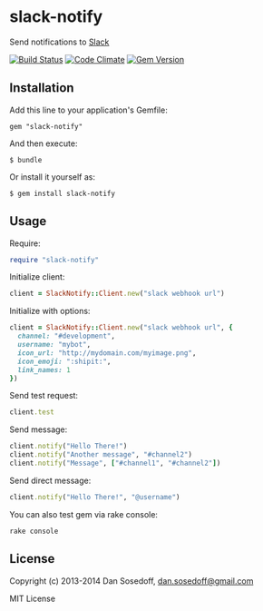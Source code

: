 # slack-notify

Send notifications to [Slack](http://slack.com/)

[![Build Status](http://img.shields.io/travis/sosedoff/slack-notify/master.svg?style=flat)](https://travis-ci.org/sosedoff/slack-notify)
[![Code Climate](http://img.shields.io/codeclimate/github/sosedoff/slack-notify.svg?style=flat)](https://codeclimate.com/github/sosedoff/slack-notify)
[![Gem Version](http://img.shields.io/gem/v/slack-notify.svg?style=flat)](http://rubygems.org/gems/slack-notify)

## Installation

Add this line to your application's Gemfile:

```
gem "slack-notify"
```

And then execute:

```
$ bundle
```

Or install it yourself as:

```
$ gem install slack-notify
```

## Usage

Require:

```ruby
require "slack-notify"
```

Initialize client:

```ruby
client = SlackNotify::Client.new("slack webhook url")
```

Initialize with options:

```ruby
client = SlackNotify::Client.new("slack webhook url", {
  channel: "#development",
  username: "mybot",
  icon_url: "http://mydomain.com/myimage.png",
  icon_emoji: ":shipit:",
  link_names: 1
})
```

Send test request:

```ruby
client.test
```

Send message:

```ruby
client.notify("Hello There!")
client.notify("Another message", "#channel2")
client.notify("Message", ["#channel1", "#channel2"])
```

Send direct message:

```ruby
client.notify("Hello There!", "@username")
```

You can also test gem via rake console:

```
rake console
```

## License

Copyright (c) 2013-2014 Dan Sosedoff, <dan.sosedoff@gmail.com>

MIT License
